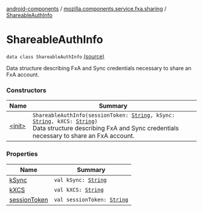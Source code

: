 [android-components](../../index.md) / [mozilla.components.service.fxa.sharing](../index.md) / [ShareableAuthInfo](./index.md)

# ShareableAuthInfo

`data class ShareableAuthInfo` [(source)](https://github.com/mozilla-mobile/android-components/blob/master/components/service/firefox-accounts/src/main/java/mozilla/components/service/fxa/sharing/AccountSharing.kt#L27)

Data structure describing FxA and Sync credentials necessary to share an FxA account.

### Constructors

| Name | Summary |
|---|---|
| [&lt;init&gt;](-init-.md) | `ShareableAuthInfo(sessionToken: `[`String`](https://kotlinlang.org/api/latest/jvm/stdlib/kotlin/-string/index.html)`, kSync: `[`String`](https://kotlinlang.org/api/latest/jvm/stdlib/kotlin/-string/index.html)`, kXCS: `[`String`](https://kotlinlang.org/api/latest/jvm/stdlib/kotlin/-string/index.html)`)`<br>Data structure describing FxA and Sync credentials necessary to share an FxA account. |

### Properties

| Name | Summary |
|---|---|
| [kSync](k-sync.md) | `val kSync: `[`String`](https://kotlinlang.org/api/latest/jvm/stdlib/kotlin/-string/index.html) |
| [kXCS](k-x-c-s.md) | `val kXCS: `[`String`](https://kotlinlang.org/api/latest/jvm/stdlib/kotlin/-string/index.html) |
| [sessionToken](session-token.md) | `val sessionToken: `[`String`](https://kotlinlang.org/api/latest/jvm/stdlib/kotlin/-string/index.html) |
